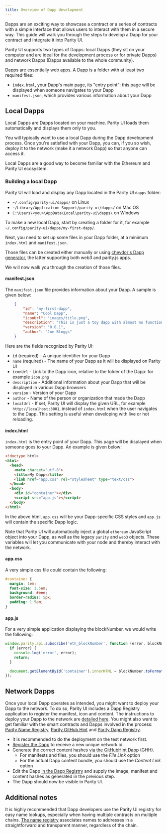 ```yaml
---
title: Overview of Dapp development
---
```


Dapps are an exciting way to showcase a contract or a series of contracts with a simple interface that allows users to interact with them in a secure way. This guide will walk you through the steps to develop a Dapp for your contract and integrate it into Parity UI.

Parity UI supports two types of Dapps: local Dapps (they sit on your computer and are ideal for the development process or for private Dapps) and network Dapps (Dapps available to the whole community).

Dapps are essentially web apps. A Dapp is a folder with at least two required files:
* `index.html`, your Dapp's main page, its "entry point": this page will be displayed when someone navigates to your Dapp
* `manifest.json`, which provides various information about your Dapp

## Local Dapps

Local Dapps are Dapps located on your machine. Parity UI loads them automatically and displays them only to you.

You will typically want to use a local Dapp during the Dapp development process. Once you're satisfied with your Dapp, you can, if you so wish, deploy it to the network (make it a network Dapp) so that anyone can access it.

Local Dapps are a good way to become familiar with the Ethereum and Parity UI ecosystem.

### Building a local Dapp

Parity UI will load and display any Dapp located in the Parity UI `dapps` folder:
* `~/.config/parity-ui/dapps/` on Linux
* `~/Library/Application Support/parity-ui/dapps/` on Mac OS
* `C:\Users\<you>\AppData\Local\parity-ui\dapps\` on Windows

To make a new local Dapp, start by creating a folder for it, for example `~/.config/parity-ui/dapps/my-first-dapp/`.

Next, you need to set up some files in your Dapp folder, at a minimum `index.html` and `manifest.json`.

Those files can be created either manually or using [chevdor's Dapp generator](https://github.com/chevdor/generator-ethdapp), the latter supporting both web3 and parity.js apps.

We will now walk you through the creation of those files.

#### manifest.json

The `manifest.json` file provides information about your Dapp. A sample is given below:

```json
    {
        "id": "my-first-dapp",
        "name": "Cool Dapp",
        "iconUrl": "images/title.png",
        "description": "This is just a toy dapp with almost no functionality",
        "version": "0.0.1",
        "author": "Joe Bloggs"
    }
```

Here are the fields recognized by Parity UI:
* `id` (required) - A unique identifier for your Dapp
* `name` (required) - The name of your Dapp as it will be displayed on Parity UI
* `iconUrl` - Link to the Dapp icon, relative to the folder of the Dapp: for example `icon.png`
* `description` - Additional information about your Dapp that will be displayed in various Dapp browsers
* `version` - Version of your Dapp
* `author` - Name of the person or organization that made the Dapp
* `localUrl` - If set, Parity UI will display the given URL, for example `http://localhost:3001`, instead of `index.html` when the user navigates to the Dapp. This setting is useful when developing with live or hot reloading.

#### index.html

`index.html` is the entry point of your Dapp. This page will be displayed when someone goes to your Dapp. An example is given below:

```html
<!doctype html>
<html>
  <head>
    <meta charset="utf-8">
    <title>My Dapp</title>
    <link href="app.css" rel="stylesheet" type="text/css">
  </head>
  <body>
    <div id="container"></div>
    <script src="app.js"></script>
  </body>
</html>
```

In the above html, `app.css` will be your Dapp-specific CSS styles and `app.js` will contain the specific Dapp logic.

Note that Parity UI will automatically inject a global `ethereum` JavaScript object into your Dapp, as well as the legacy `parity` and `web3` objects. These variables will let you communicate with your node and thereby interact with the network.

#### app.css

A very simple css file could contain the following:

```css
#container {
  margin: 1em;
  font-size: 1.5em;
  background: #eee;
  border-radius: 5px;
  padding: 1.5em;
}
```

#### app.js

For a very simple application displaying the blockNumber, we would write the following:

```js
window.parity.api.subscribe('eth_blockNumber', function (error, blockNumber) {
  if (error) {
    console.log('error', error);
    return;
  }

  document.getElementById('container').innerHTML = blockNumber.toFormat(0);
});
```

## Network Dapps

Once your local Dapp operates as intended, you might want to deploy your Dapp to the network. To do so, Parity UI includes a Dapp Registry application to register the manifest, icon and content. The instructions to deploy your Dapp to the network are [detailed here](Register-your-DAPP-for-discovery). You might also want to get familiar with the smart contracts and Dapps involved in the process: [Parity Name Registry](Parity-name-registry), [Parity GitHub Hint](Parity-Github-Hint) and [Parity Dapp Registry](Parity-dapp-registry).

- It is recommended to do the deployment on the test network first.
- [Register the Dapp](Parity-dapp-registry) to receive a new unique network id.
- Generate the correct content hashes [via the GitHubHint Dapp](Parity-Github-Hint) (GHH).
  - For manifests and files, you should use the _File Link_ option
  - For the actual Dapp content bundle, you should use the _Content Link_ option
- Edit the Dapp [in the Dapp Registry](Parity-dapp-registry) and supply the image, manifest and content hashes as generated in the previous step.
- The Dapp should now be visible in Parity UI.

## Additional notes

It is highly recommended that Dapp developers use the Parity UI registry for easy name lookups, especially when having multiple contracts on multiple chains. [The name registry](Parity-name-registry) associates names to addresses in a straightforward and transparent manner, regardless of the chain.

